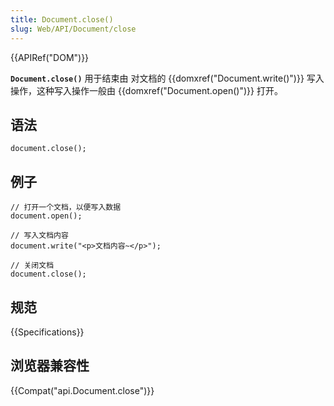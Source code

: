 ```yaml
---
title: Document.close()
slug: Web/API/Document/close
---
```


{{APIRef("DOM")}}

**`Document.close()`** 用于结束由 对文档的 {{domxref("Document.write()")}} 写入操作，这种写入操作一般由 {{domxref("Document.open()")}} 打开。

## 语法

```plain
document.close();
```

## 例子

```plain
// 打开一个文档，以便写入数据
document.open();

// 写入文档内容
document.write("<p>文档内容~</p>");

// 关闭文档
document.close();
```

## 规范

{{Specifications}}

## 浏览器兼容性

{{Compat("api.Document.close")}}
